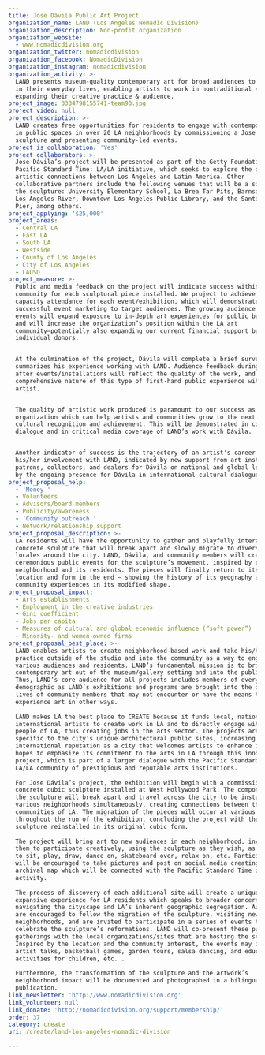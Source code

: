 ```yaml
---
title: Jose Dávila Public Art Project
organization_name: LAND (Los Angeles Nomadic Division)
organization_description: Non-profit organization
organization_website:
  - www.nomadicdivision.org
organization_twitter: nomadicdivision
organization_facebook: NomadicDivision
organization_instagram: nomadicdivision
organization_activity: >-
  LAND presents museum-quality contemporary art for broad audiences to encounter
  in their everyday lives, enabling artists to work in nontraditional sites,
  expanding their creative practice & audience.
project_image: 3334798155741-team90.jpg
project_video: null
project_description: >-
  LAND creates free opportunities for residents to engage with contemporary art
  in public spaces in over 20 LA neighborhoods by commissioning a Jose Dávila
  sculpture and presenting community-led events.
project_is_collaboration: 'Yes'
project_collaborators: >-
  Jose Dávila’s project will be presented as part of the Getty Foundation’s
  Pacific Standard Time: LA/LA initiative, which seeks to explore the deep
  artistic connections between Los Angeles and Latin America. Other
  collaborative partners include the following venues that will be a site for
  the sculpture: University Elementary School, La Brea Tar Pits, Barnsdall Park,
  Los Angeles River, Downtown Los Angeles Public Library, and the Santa Monica
  Pier, among others.
project_applying: '$25,000'
project_areas:
  - Central LA
  - East LA
  - South LA
  - Westside
  - County of Los Angeles
  - City of Los Angeles
  - LAUSD
project_measure: >-
  Public and media feedback on the project will indicate success within a given
  community for each sculptural piece installed. We project to achieve 100%
  capacity attendance for each event/exhibition, which will demonstrate
  successful event marketing to target audiences. The growing audience for LAND
  events will expand exposure to in-depth art experiences for public benefit,
  and will increase the organization’s position within the LA art
  community—potentially also expanding our current financial support base with
  individual donors. 


  At the culmination of the project, Dávila will complete a brief survey that
  summarizes his experience working with LAND. Audience feedback during and
  after events/installations will reflect the quality of the work, and the
  comprehensive nature of this type of first-hand public experience with the
  artist.


  The quality of artistic work produced is paramount to our success as an
  organization which can help artists and communities grow to the next level of
  cultural recognition and achievement. This will be demonstrated in community
  dialogue and in critical media coverage of LAND’s work with Dávila.


  Another indicator of success is the trajectory of an artist's career following
  his/her involvement with LAND, indicated by new support from art institutions,
  patrons, collectors, and dealers for Dávila on national and global levels; and
  by the ongoing presence for Dávila in international cultural dialogue.
project_proposal_help:
  - 'Money '
  - Volunteers
  - Advisors/board members
  - Publicity/awareness
  - 'Community outreach '
  - Network/relationship support
project_proposal_description: >-
  LA residents will have the opportunity to gather and playfully interact with a
  concrete sculpture that will break apart and slowly migrate to diverse public
  locales around the city. LAND, Dávila, and community members will create
  ceremonious public events for the sculpture’s movement, inspired by each
  neighborhood and its residents. The pieces will finally return to its original
  location and form in the end – showing the history of its geography and
  community experiences in its modified shape.
project_proposal_impact:
  - Arts establishments
  - Employment in the creative industries
  - Gini coefficient
  - Jobs per capita
  - Measures of cultural and global economic influence (“soft power”)
  - Minority- and women-owned firms
project_proposal_best_place: >-
  LAND enables artists to create neighborhood-based work and take his/her studio
  practice outside of the studio and into the community as a way to engage with
  various audiences and residents. LAND’s fundamental mission is to bring
  contemporary art out of the museum/gallery setting and into the public sphere.
  Thus, LAND’s core audience for all projects includes members of every type of
  demographic as LAND’s exhibitions and programs are brought into the daily
  lives of community members that may not encounter or have the means to
  experience art in other ways. 
   
  LAND makes LA the best place to CREATE because it funds local, national, and
  international artists to create work in LA and to directly engage with the
  people of LA, thus creating jobs in the arts sector. The projects are always
  specific to the city’s unique architectural public sites, increasing LA’s
  international reputation as a city that welcomes artists to enhance it. LAND
  hopes to emphasize its commitment to the arts in LA through this innovative
  project, which is part of a larger dialogue with the Pacific Standard Time:
  LA/LA community of prestigious and reputable arts institutions. 
   
  For Jose Dávila’s project, the exhibition will begin with a commissioned
  concrete cubic sculpture installed at West Hollywood Park. The components of
  the sculpture will break apart and travel across the city to be installed in
  various neighborhoods simultaneously, creating connections between the diverse
  communities of LA. The migration of the pieces will occur at various points
  throughout the run of the exhibition, concluding the project with the
  sculpture reinstalled in its original cubic form. 
   
  The project will bring art to new audiences in each neighborhood, inviting
  them to participate creatively, using the sculpture as they wish, as a place
  to sit, play, draw, dance on, skateboard over, relax on, etc. Participants
  will be encouraged to take pictures and post on social media creating an
  archival map which will be connected with the Pacific Standard Time online
  activity. 
   
  The process of discovery of each additional site will create a unique,
  expansive experience for LA residents which speaks to broader concerns of
  navigating the cityscape and LA’s inherent geographic segregation. Audiences
  are encouraged to follow the migration of the sculpture, visiting new
  neighborhoods, and are invited to participate in a series of events to
  celebrate the sculpture’s reformations. LAND will co-present these public
  gatherings with the local organizations/sites that are hosting the sculpture.
  Inspired by the location and the community interest, the events may include 
  artist talks, basketball games, garden tours, salsa dancing, and educational
  activities for children, etc. . 
   
  Furthermore, the transformation of the sculpture and the artwork’s
  neighborhood impact will be documented and photographed in a bilingual
  publication.
link_newsletter: 'http://www.nomadicdivision.org'
link_volunteer: null
link_donate: 'http://nomadicdivision.org/support/membership/'
order: 37
category: create
uri: /create/land-los-angeles-nomadic-division

---
```

